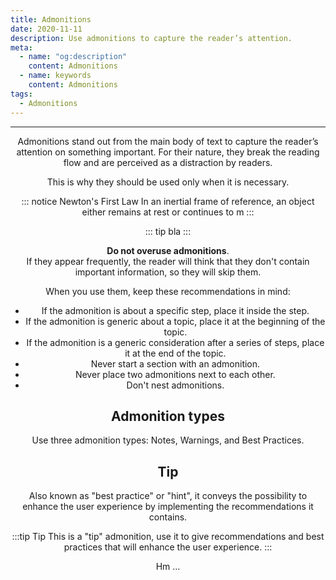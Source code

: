 ```yaml
---
title: Admonitions
date: 2020-11-11
description: Use admonitions to capture the reader’s attention.
meta:
  - name: "og:description"
    content: Admonitions
  - name: keywords
    content: Admonitions
tags:
  - Admonitions
---
```


<Header/>

---

Admonitions stand out from the main body of text to capture the reader’s attention on something important.
For their nature, they break the reading flow and are perceived as a distraction by readers.

This is why they should be used only when it is necessary.

::: notice Newton's First Law
In an inertial frame of reference, an object either remains at rest or continues to m
:::

::: tip
bla
:::

**Do not overuse admonitions**.<br>
If they appear frequently, the reader will think that they don't contain important information, so they will skip them.

When you use them, keep these recommendations in mind:

- If the admonition is about a specific step, place it inside the step.
- If the admonition is generic about a topic, place it at the beginning of the topic.
- If the admonition is a generic consideration after a series of steps, place it at the end of the topic.
- Never start a section with an admonition.
- Never place two admonitions next to each other.
- Don't nest admonitions.

## Admonition types

Use three admonition types: Notes, Warnings, and Best Practices.

## Tip

Also known as "best practice" or "hint", it conveys the possibility to enhance the user experience by implementing the recommendations it contains.

:::tip Tip
This is a "tip" admonition, use it to give recommendations and best practices that will enhance the user experience.
:::

Hm ...
